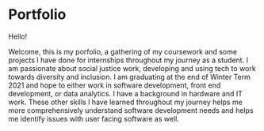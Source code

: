 # Portfolio
Hello!

Welcome, this is my porfolio, a gathering of my coursework and some projects I have done for internships throughout my journey as a student.
I am passionate about social justice work, developing and using tech to work towards diversity and inclusion.
I am graduating at the end of Winter Term 2021 and hope to either work in software development, front end development, or data analytics.
I have a background in hardware and IT work. These other skills I have learned throughout my journey helps me more comprehensively understand software development needs and helps me identify issues with user facing software as well.
